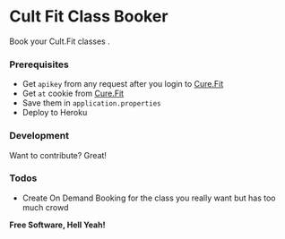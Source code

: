 # Cult Fit Class Booker

Book your Cult.Fit classes .

### Prerequisites
- Get `apikey` from any request after you login to [Cure.Fit](https://cult.fit/)
- Get `at` cookie from [Cure.Fit](https://cult.fit/)
- Save them in `application.properties`
- Deploy to Heroku


### Development

Want to contribute? Great!


### Todos

 - Create On Demand Booking for the class you really want but has too much crowd

**Free Software, Hell Yeah!**
